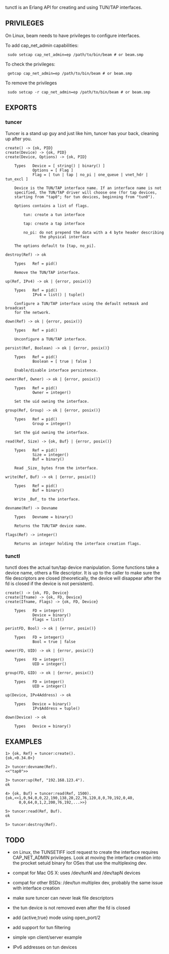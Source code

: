 
tunctl is an Erlang API for creating and using TUN/TAP interfaces.


## PRIVILEGES

On Linux, beam needs to have privileges to configure interfaces.

To add cap_net_admin capabilities:

     sudo setcap cap_net_admin=ep /path/to/bin/beam # or beam.smp

To check the privileges:

     getcap cap_net_admin=ep /path/to/bin/beam # or beam.smp

To remove the privileges

     sudo setcap -r cap_net_admin=ep /path/to/bin/beam # or beam.smp


## EXPORTS

### tuncer

Tuncer is a stand up guy and just like him, tuncer has your back,
cleaning up after you.

    create() -> {ok, PID}
    create(Device) -> {ok, PID}
    create(Device, Options) -> {ok, PID}
    
        Types   Device = [ string() | binary() ]
                Options = [ Flag ]
                Flag = [ tun | tap | no_pi | one_queue | vnet_hdr | tun_excl ]
    
        Device is the TUN/TAP interface name. If an interface name is not
        specified, the TUN/TAP driver will choose one (for tap devices,
        starting from "tap0"; for tun devices, beginning from "tun0").
    
        Options contains a list of flags.
    
            tun: create a tun interface
    
            tap: create a tap interface
    
            no_pi: do not prepend the data with a 4 byte header describing
                   the physical interface
    
        The options default to [tap, no_pi].
    
    destroy(Ref) -> ok
    
        Types   Ref = pid()
    
        Remove the TUN/TAP interface.
    
    up(Ref, IPv4) -> ok | {error, posix()}
    
        Types   Ref = pid()
                IPv4 = list() | tuple()
    
        Configure a TUN/TAP interface using the default netmask and broadcast
        for the network.
    
    down(Ref) -> ok | {error, posix()}
    
        Types   Ref = pid()
    
        Unconfigure a TUN/TAP interface.
    
    persist(Ref, Boolean) -> ok | {error, posix()}
    
        Types   Ref = pid()
                Boolean = [ true | false ]
    
        Enable/disable interface persistence.
    
    owner(Ref, Owner) -> ok | {error, posix()}
    
        Types   Ref = pid()
                Owner = integer()
    
        Set the uid owning the interface.
    
    group(Ref, Group) -> ok | {error, posix()}
    
        Types   Ref = pid()
                Group = integer()
    
        Set the gid owning the interface.
    
    read(Ref, Size) -> {ok, Buf} | {error, posix()}
    
        Types   Ref = pid()
                Size = integer()
                Buf = binary()
    
        Read _Size_ bytes from the interface.
    
    write(Ref, Buf) -> ok | {error, posix()}
    
        Types   Ref = pid()
                Buf = binary()
    
        Write _Buf_ to the interface.
    
    devname(Ref) -> Devname
    
        Types   Devname = binary()
    
        Returns the TUN/TAP device name.
    
    flags(Ref) -> integer()
    
        Returns an integer holding the interface creation flags.

### tunctl

tunctl does the actual tun/tap device manipulation. Some functions take
a device name, others a file descriptor. It is up to the caller to make
sure the file descriptors are closed (theoretically, the device will
disappear after the fd is closed if the device is not persistent).

    create() -> {ok, FD, Device}
    create(Ifname) -> {ok, FD, Device}
    create(Ifname, Flags) -> {ok, FD, Device}

        Types   FD = integer()
                Device = binary()
                Flags = list()

    peristFD, Bool) -> ok | {error, posix()}

        Types   FD = integer()
                Bool = true | false

    owner(FD, UID) -> ok | {error, posix()}

        Types   FD = integer()
                UID = integer()

    group(FD, GID) -> ok | {error, posix()}

        Types   FD = integer()
                UID = integer()

    up(Device, IPv4Address) -> ok

        Types   Device = binary()
                IPv$Address = tuple()

    down(Device) -> ok

        Types   Device = binary()


## EXAMPLES

    1> {ok, Ref} = tuncer:create().
    {ok,<0.34.0>}

    2> tuncer:devname(Ref).
    <<"tap0">>

    3> tuncer:up(Ref, "192.168.123.4").
    ok

    4> {ok, Buf} = tuncer:read(Ref, 1500).
    {ok,<<1,0,94,0,0,22,190,138,20,22,76,120,8,0,70,192,0,40,
          0,0,64,0,1,2,200,76,192,...>>}

    5> tuncer:read(Ref, Buf).
    ok

    5> tuncer:destroy(Ref).

## TODO

* on Linux, the TUNSETIFF ioctl request to create the interface requires
  CAP_NET_ADMIN privileges. Look at moving the interface creation into
  the procket setuid binary for OSes that use the multiplexing dev.

* compat for Mac OS X: uses /dev/tunN and /dev/tapN devices

* compat for other BSDs: /dev/tun multiplex dev, probably the same issue
  with interface creation

* make sure tuncer can never leak file descriptors

* the tun device is not removed even after the fd is closed

* add {active,true} mode using open_port/2

* add support for tun filtering

* simple vpn client/server example

* IPv6 addresses on tun devices
